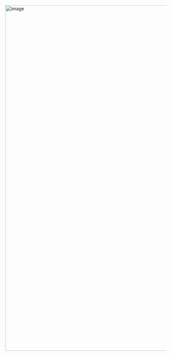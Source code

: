 <img width="1919" height="1079" alt="image" src="https://github.com/user-attachments/assets/04a39ddd-5ae6-4c5b-b9b1-2e6f0e4878c9" />
